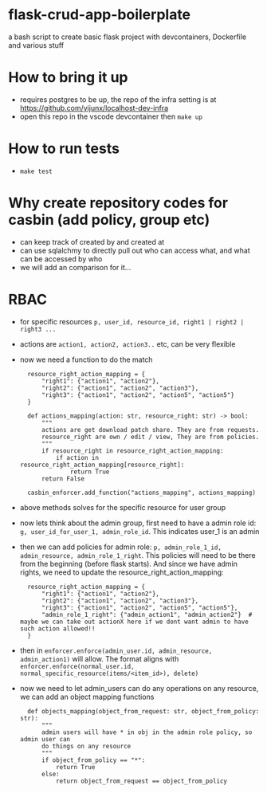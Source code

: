 # flask-crud-app-boilerplate
a bash script to create basic flask project with devcontainers, Dockerfile and various stuff

# How to bring it up
* requires postgres to be up, the repo of the infra setting is at https://github.com/yijunx/localhost-dev-infra
* open this repo in the vscode devcontainer then `make up`

# How to run tests
* `make test`

# Why create repository codes for casbin (add policy, group etc)
* can keep track of created by and created at
* can use sqlalchmy to directly pull out who can access what, and what can be accessed by who
* we will add an comparison for it...

# RBAC
* for specific resources `p, user_id, resource_id, right1 | right2 | right3 ...`
* actions are `action1, action2, action3..` etc, can be very flexible
* now we need a function to do the match
    
        resource_right_action_mapping = {
            "right1": {"action1", "action2"},
            "right2": {"action1", "action2", "action3"},
            "right3": {"action1", "action2", "action5", "action5"}
        }

        def actions_mapping(action: str, resource_right: str) -> bool:
            """
            actions are get download patch share. They are from requests.
            resource_right are own / edit / view, They are from policies.
            """
            if resource_right in resource_right_action_mapping:
                if action in resource_right_action_mapping[resource_right]:
                    return True
            return False

        casbin_enforcer.add_function("actions_mapping", actions_mapping)

* above methods solves for the specific resource for user group
* now lets think about the admin group, first need to have a admin role id: `g, user_id_for_user_1, admin_role_id`. This indicates user_1 is an admin
* then we can add policies for admin role: `p, admin_role_1_id, admin_resource, admin_role_1_right`. This policies will need to be there from the beginning (before flask starts). And since we have admin rights, we need to update the resource_right_action_mapping:

        resource_right_action_mapping = {
            "right1": {"action1", "action2"},
            "right2": {"action1", "action2", "action3"},
            "right3": {"action1", "action2", "action5", "action5"},
            "admin_role_1_right": {"admin_action1", "admin_action2"}  # maybe we can take out actionX here if we dont want admin to have such action allowed!!
        }

* then in `enforcer.enforce(admin_user.id, admin_resource, admin_action1)` will allow. The format aligns with `enforcer.enforce(normal_user.id, normal_specific_resource(items/<item_id>), delete)`
* now we need to let admin_users can do any operations on any resource, we can add an object mapping functions

        def objects_mapping(object_from_request: str, object_from_policy: str):
            """
            admin users will have * in obj in the admin role policy, so admin user can
            do things on any resource
            """
            if object_from_policy == "*":
                return True
            else:
                return object_from_request == object_from_policy



